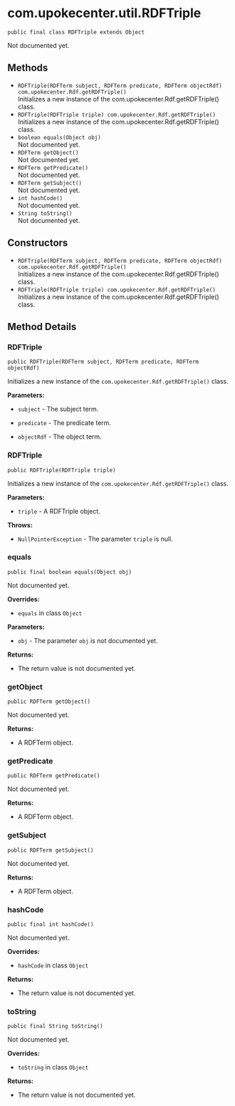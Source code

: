 # com.upokecenter.util.RDFTriple

    public final class RDFTriple extends Object

Not documented yet.

## Methods

* `RDFTriple(RDFTerm subject,
         RDFTerm predicate,
         RDFTerm objectRdf) com.upokecenter.Rdf.getRDFTriple()`<br>
 Initializes a new instance of the com.upokecenter.Rdf.getRDFTriple()
 class.
* `RDFTriple(RDFTriple triple) com.upokecenter.Rdf.getRDFTriple()`<br>
 Initializes a new instance of the com.upokecenter.Rdf.getRDFTriple()
 class.
* `boolean equals(Object obj)`<br>
 Not documented yet.
* `RDFTerm getObject()`<br>
 Not documented yet.
* `RDFTerm getPredicate()`<br>
 Not documented yet.
* `RDFTerm getSubject()`<br>
 Not documented yet.
* `int hashCode()`<br>
 Not documented yet.
* `String toString()`<br>
 Not documented yet.

## Constructors

* `RDFTriple(RDFTerm subject,
         RDFTerm predicate,
         RDFTerm objectRdf) com.upokecenter.Rdf.getRDFTriple()`<br>
 Initializes a new instance of the com.upokecenter.Rdf.getRDFTriple()
 class.
* `RDFTriple(RDFTriple triple) com.upokecenter.Rdf.getRDFTriple()`<br>
 Initializes a new instance of the com.upokecenter.Rdf.getRDFTriple()
 class.

## Method Details

### RDFTriple
    public RDFTriple(RDFTerm subject, RDFTerm predicate, RDFTerm objectRdf)
Initializes a new instance of the <code>com.upokecenter.Rdf.getRDFTriple()</code>
 class.

**Parameters:**

* <code>subject</code> - The subject term.

* <code>predicate</code> - The predicate term.

* <code>objectRdf</code> - The object term.

### RDFTriple
    public RDFTriple(RDFTriple triple)
Initializes a new instance of the <code>com.upokecenter.Rdf.getRDFTriple()</code>
 class.

**Parameters:**

* <code>triple</code> - A RDFTriple object.

**Throws:**

* <code>NullPointerException</code> - The parameter <code>triple</code> is null.

### equals
    public final boolean equals(Object obj)
Not documented yet.

**Overrides:**

* <code>equals</code>&nbsp;in class&nbsp;<code>Object</code>

**Parameters:**

* <code>obj</code> - The parameter <code>obj</code> is not documented yet.

**Returns:**

* The return value is not documented yet.

### getObject
    public RDFTerm getObject()
Not documented yet.

**Returns:**

* A RDFTerm object.

### getPredicate
    public RDFTerm getPredicate()
Not documented yet.

**Returns:**

* A RDFTerm object.

### getSubject
    public RDFTerm getSubject()
Not documented yet.

**Returns:**

* A RDFTerm object.

### hashCode
    public final int hashCode()
Not documented yet.

**Overrides:**

* <code>hashCode</code>&nbsp;in class&nbsp;<code>Object</code>

**Returns:**

* The return value is not documented yet.

### toString
    public final String toString()
Not documented yet.

**Overrides:**

* <code>toString</code>&nbsp;in class&nbsp;<code>Object</code>

**Returns:**

* The return value is not documented yet.
